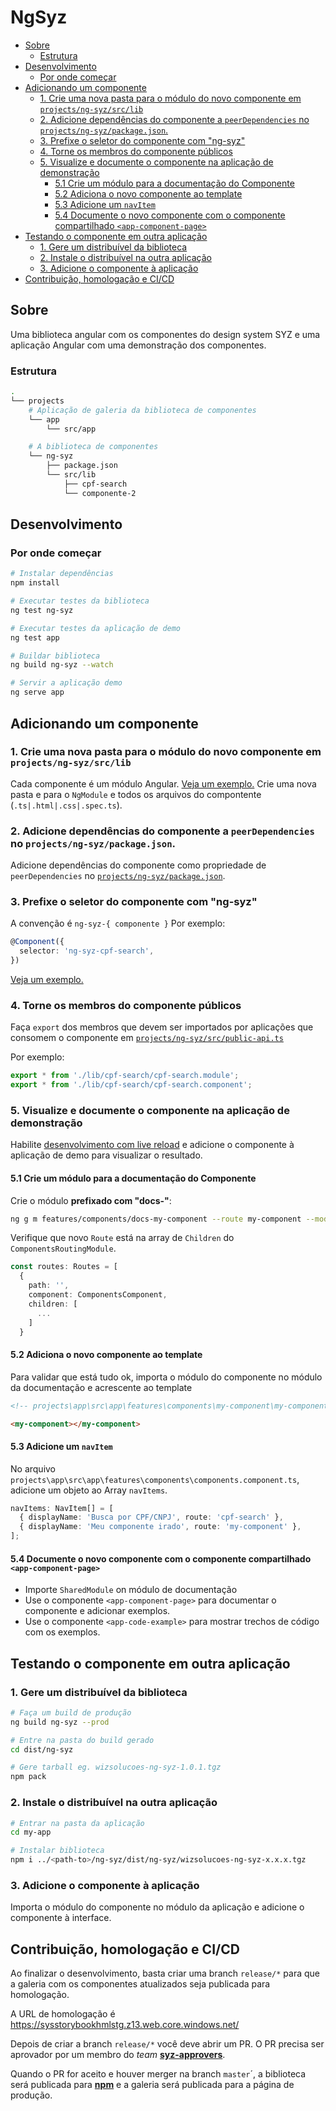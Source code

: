 <!-- omit in toc -->
# NgSyz

- [Sobre](#sobre)
  - [Estrutura](#estrutura)
- [Desenvolvimento](#desenvolvimento)
  - [Por onde começar](#por-onde-começar)
- [Adicionando um componente](#adicionando-um-componente)
  - [1. Crie uma nova pasta para o módulo do novo componente em `projects/ng-syz/src/lib`](#1-crie-uma-nova-pasta-para-o-módulo-do-novo-componente-em-projectsng-syzsrclib)
  - [2. Adicione dependências do componente a `peerDependencies` no `projects/ng-syz/package.json`.](#2-adicione-dependências-do-componente-a-peerdependencies-no-projectsng-syzpackagejson)
  - [3. Prefixe o seletor do componente com "ng-syz"](#3-prefixe-o-seletor-do-componente-com-ng-syz)
  - [4. Torne os membros do componente públicos](#4-torne-os-membros-do-componente-públicos)
  - [5. Visualize e documente o componente na aplicação de demonstração](#5-visualize-e-documente-o-componente-na-aplicação-de-demonstração)
    - [5.1 Crie um módulo para a documentação do Componente](#51-crie-um-módulo-para-a-documentação-do-componente)
    - [5.2 Adiciona o novo componente ao template](#52-adiciona-o-novo-componente-ao-template)
    - [5.3 Adicione um `navItem`](#53-adicione-um-navitem)
    - [5.4 Documente o novo componente com o componente compartilhado `<app-component-page>`](#54-documente-o-novo-componente-com-o-componente-compartilhado-app-component-page)
- [Testando o componente em outra aplicação](#testando-o-componente-em-outra-aplicação)
  - [1. Gere um distribuível da biblioteca](#1-gere-um-distribuível-da-biblioteca)
  - [2. Instale o distribuível na outra aplicação](#2-instale-o-distribuível-na-outra-aplicação)
  - [3. Adicione o componente à aplicação](#3-adicione-o-componente-à-aplicação)
- [Contribuição, homologação e CI/CD](#contribuição-homologação-e-cicd)

## Sobre
Uma biblioteca angular com os componentes do design system SYZ e uma aplicação Angular com uma demonstração dos componentes.

### Estrutura
```bash
.
└── projects
    # Aplicação de galeria da biblioteca de componentes
    └── app 
        └── src/app

    # A biblioteca de componentes
    └── ng-syz 
        ├── package.json
        └── src/lib
            ├── cpf-search
            └── componente-2
```

## Desenvolvimento
### Por onde começar
```bash
# Instalar dependências
npm install

# Executar testes da biblioteca
ng test ng-syz

# Executar testes da aplicação de demo
ng test app

# Buildar biblioteca
ng build ng-syz --watch

# Servir a aplicação demo
ng serve app
```

## Adicionando um componente
### 1. Crie uma nova pasta para o módulo do novo componente em `projects/ng-syz/src/lib`
Cada componente é um módulo Angular. [Veja um exemplo.](./projects/ng-syz/src/lib/cpf-search/cpf-search.module.ts) Crie uma nova pasta e para o `NgModule` e todos os arquivos do compontente (`.ts|.html|.css|.spec.ts`). 


### 2. Adicione dependências do componente a `peerDependencies` no `projects/ng-syz/package.json`.
Adicione dependências do componente como propriedade de `peerDependencies` no [`projects/ng-syz/package.json`](./projects/ng-syz/package.json).

   
### 3. Prefixe o seletor do componente com "ng-syz"
A convenção é `ng-syz-{ componente }`
Por exemplo:
```ts
@Component({
  selector: 'ng-syz-cpf-search',
})
```
[Veja um exemplo.](./projects/ng-syz/src/lib/cpf-search/cpf-search.component.ts)

### 4. Torne os membros do componente públicos
Faça `export` dos membros que devem ser importados por aplicações que consomem o componente em [`projects/ng-syz/src/public-api.ts`](./projects/ng-syz/src/public-api.ts)

Por exemplo:
```ts
export * from './lib/cpf-search/cpf-search.module';
export * from './lib/cpf-search/cpf-search.component';
```

### 5. Visualize e documente o componente na aplicação de demonstração
Habilite [desenvolvimento com live reload](#desenvolvimento-com-live-reload) e adicione o componente à aplicação de demo para visualizar o resultado.

#### 5.1 Crie um módulo para a documentação do Componente
Crie o módulo **prefixado com "docs-"**:
```bash
ng g m features/components/docs-my-component --route my-component --module features/components/components.module.ts
```

Verifique que novo `Route` está na array de `Children` do `ComponentsRoutingModule`.
```ts
const routes: Routes = [
  {
    path: '',
    component: ComponentsComponent,
    children: [
      ...
    ]
  }
```

#### 5.2 Adiciona o novo componente ao template
Para validar que está tudo ok, importa o módulo do componente no módulo da documentação e acrescente ao template

```html
<!-- projects\app\src\app\features\components\my-component\my-component.component.html -->

<my-component></my-component>
```

#### 5.3 Adicione um `navItem`
No arquivo `projects\app\src\app\features\components\components.component.ts`, adicione um objeto ao Array `navItems`.

```ts
navItems: NavItem[] = [
  { displayName: 'Busca por CPF/CNPJ', route: 'cpf-search' },
  { displayName: 'Meu componente irado', route: 'my-component' },
];
```

#### 5.4 Documente o novo componente com o componente compartilhado `<app-component-page>`
- Importe `SharedModule` on módulo de documentação
- Use o componente `<app-component-page>` para documentar o componente e adicionar exemplos.
- Use o componente `<app-code-example>` para mostrar trechos de código com os exemplos.

## Testando o componente em outra aplicação
### 1. Gere um distribuível da biblioteca
```bash
# Faça um build de produção
ng build ng-syz --prod

# Entre na pasta do build gerado
cd dist/ng-syz

# Gere tarball eg. wizsolucoes-ng-syz-1.0.1.tgz
npm pack
```

### 2. Instale o distribuível na outra aplicação
```bash
# Entrar na pasta da aplicação
cd my-app

# Instalar biblioteca
npm i ../<path-to>/ng-syz/dist/ng-syz/wizsolucoes-ng-syz-x.x.x.tgz
```

### 3. Adicione o componente à aplicação
Importa o módulo do componente no módulo da aplicação e adicione o componente à interface.

## Contribuição, homologação e CI/CD
Ao finalizar o desenvolvimento, basta criar uma branch `release/*` para que a galeria com os componentes atualizados seja publicada para homologação.

A URL de homologação é https://sysstorybookhmlstg.z13.web.core.windows.net/

Depois de criar a branch `release/*` você deve abrir um PR. O PR precisa ser aprovador por um membro do _team_ **[syz-approvers](https://github.com/orgs/wizsolucoes/teams/syz-approvers/members)**.

Quando o PR for aceito e houver merger na branch `master`´, a biblioteca será publicada para **[npm](https://www.npmjs.com/package/@wizsolucoes/ng-syz)** e a galeria será publicada para a página de produção. 



